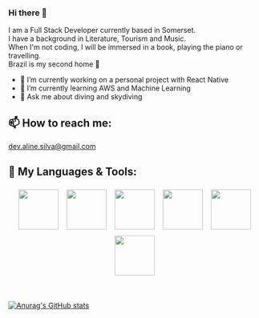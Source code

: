 ### Hi there 👋

I am a Full Stack Developer currently based in Somerset.<br>
I have a background in Literature, Tourism and Music.<br>
When I'm not coding, I will be immersed in a book, playing the piano or travelling. <br>
Brazil is my second home 🌴 <br>

- 🔭 I’m currently working on a personal project with React Native
- 🌱 I’m currently learning AWS and Machine Learning
- 💬 Ask me about diving and skydiving

## 📫 How to reach me:

<dev.aline.silva@gmail.com>

## 🚀 My Languages & Tools:

<p align="center">
<img src="https://encrypted-tbn0.gstatic.com/images?q=tbn:ANd9GcSB7FFCrkZL139R_Sa41BlRZd2nxg3g47fioc21sqf2gc4yatb8Q1rOMdUWZwYLEz5CP-A&usqp=CAU" height="80" style="vertical-align:top; margin:6px" />
<img src="https://encrypted-tbn0.gstatic.com/images?q=tbn:ANd9GcTfZxVauwvK9ORMtJaQf1oRvmaZhAHhx3feXyaleyiYd3Q3BnFrtqAvkN9K2F069mfwEFQ&usqp=CAU"  height="80" style="vertical-align:top; margin:6px"/>
<img src="https://miro.medium.com/max/1400/1*XP-mZOrIqX7OsFInN2ngRQ.png" height="80" style="vertical-align:top; margin:6px"/>
<img src="https://g.foolcdn.com/art/companylogos/square/mdb.png" height="80" style="vertical-align:top; margin:6px" />
<img src="https://redux.js.org/img/redux-logo-landscape.png" height="80" style="vertical-align:top; margin:6px"/>
<img src="https://miro.medium.com/v2/resize:fit:1200/1*tFl-8wQUENETYLjX5mYWuA.png" height="80" style="vertical-align:top; margin:6px"/>
</p>
<br>

[![Anurag's GitHub stats](https://github-readme-stats.vercel.app/api?username=lisiesu&theme=discord_old_blurple&show_icons=true)](https://github.com/anuraghazra/github-readme-stats)
